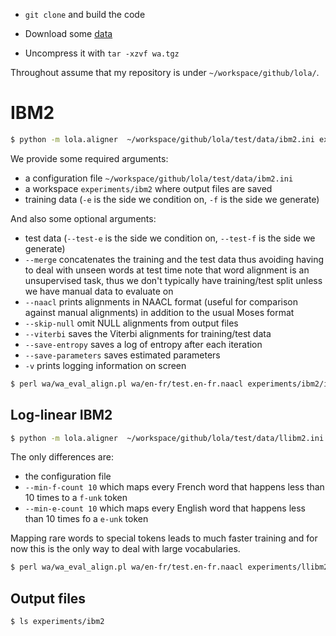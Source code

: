 * `git clone` and build the code

* Download some [data](https://www.adrive.com/public/YVKseV/wa.tgz)

* Uncompress it with `tar -xzvf wa.tgz`


Throughout assume that my repository is under `~/workspace/github/lola/`.

# IBM2


```sh
$ python -m lola.aligner  ~/workspace/github/lola/test/data/ibm2.ini experiments/ibm2 -f wa/en-fr/training.en-fr.fr -e wa/en-fr/training.en-fr.en --test-f wa/en-fr/test.en-fr.fr --test-e wa/en-fr/test.en-fr.en --merge --naacl --skip-null --viterbi --save-entropy --save-parameters -v
```

We provide some required arguments:
* a configuration file `~/workspace/github/lola/test/data/ibm2.ini`
* a workspace `experiments/ibm2` where output files are saved
* training data (`-e` is the side we condition on, `-f` is the side we generate)

And also some optional arguments:
* test data (`--test-e` is the side we condition on, `--test-f` is the side we generate)
* `--merge` concatenates the training and the test data thus avoiding having to deal with unseen words at test time
 note that word alignment is an unsupervised task, thus we don't typically have training/test split unless we have manual data to evaluate on
* `--naacl` prints alignments in NAACL format (useful for comparison against manual alignments) in addition to the usual Moses format
* `--skip-null` omit NULL alignments from output files
* `--viterbi` saves the Viterbi alignments for training/test data
* `--save-entropy` saves a log of entropy after each iteration
* `--save-parameters` saves estimated parameters
* `-v` prints logging information on screen

```sh
$ perl wa/wa_eval_align.pl wa/en-fr/test.en-fr.naacl experiments/ibm2/ibm2.test.viterbi.naacl
```


## Log-linear IBM2


```sh
$ python -m lola.aligner  ~/workspace/github/lola/test/data/llibm2.ini experiments/llibm2 -f wa/en-fr/training.en-fr.fr -e wa/en-fr/training.en-fr.en --test-f wa/en-fr/test.en-fr.fr --test-e wa/en-fr/test.en-fr.en --merge --naacl --skip-null --viterbi --save-entropy --save-parameters --min-f-count 10 --min-e-count 10 -v
```

The only differences are:
* the configuration file
* `--min-f-count 10` which maps every French word that happens less than 10 times to a `f-unk` token
* `--min-e-count 10` which maps every English word that happens less than 10 times fo a `e-unk` token

Mapping rare words to special tokens leads to much faster training and for now this is the only way to deal with large vocabularies.

```sh
$ perl wa/wa_eval_align.pl wa/en-fr/test.en-fr.naacl experiments/llibm2/ibm2.test.viterbi.naacl
```


## Output files

```sh
$ ls experiments/ibm2
```